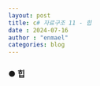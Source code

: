 ```yaml
---
layout: post
title: c# 자료구조 11 - 힙
date : 2024-07-16
author : "enmael"
categories: blog
---
```

<h3>● 힙 </h3>

<span style="font-size: 15px;">

</span>